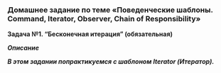 ### Домашнее задание по теме «Поведенческие шаблоны. Command, Iterator, Observer, Chain of Responsibility»

**Задача №1. “Бесконечная итерация” (обязательная)**

***Описание***

***В этом задании попрактикуемся с шаблоном Iterator (Итератор).***
